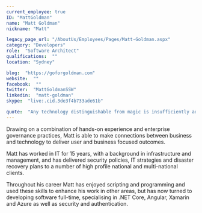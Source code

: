 ```yaml
---
current_employee: true
ID: "MattGoldman"
name: "Matt Goldman"
nickname: "Matt"

legacy_page_url: "/AboutUs/Employees/Pages/Matt-Goldman.aspx"
category: "Developers"
role:  "Software Architect"
qualifications:  ""
location: "Sydney"

blog:  "https://goforgoldman.com"
website:  ""
facebook:  ""
twitter:  "MattGoldmanSSW"
linkedin:  "matt-goldman"
skype:  "live:.cid.3de3f4b733ade61b"

quote:  "Any technology distinguishable from magic is insufficiently advanced (Gregory Benford)"
---
```


Drawing on a combination of hands-on experience and enterprise governance practices, Matt is able to make connections between business and technology to deliver user and business focused outcomes.

Matt has worked in IT for 15 years, with a background in infrastructure and management, and has delivered security policies, IT strategies and disaster recovery plans to a number of high profile national and multi-national clients.   

Throughout his career Matt has enjoyed scripting and programming and used these skills to enhance his work in other areas, but has now turned to developing software full-time, specialising in .NET Core, Angular, Xamarin and Azure as well as security and authentication.
